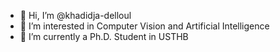 - 👋 Hi, I’m @khadidja-delloul
- 👀 I’m interested in Computer Vision and Artificial Intelligence
- 🌱 I’m currently a Ph.D. Student in USTHB

<!---
khadidja-delloul/khadidja-delloul is a ✨ special ✨ repository because its `README.md` (this file) appears on your GitHub profile.
You can click the Preview link to take a look at your changes.
--->
